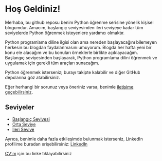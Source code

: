 # Hoş Geldiniz!

Merhaba, bu github reposu benim Python öğrenme serisine yönelik kişisel blogumdur. Amacım, başlangıç seviyesinden ileri seviyeye kadar tüm seviyelerde Python öğrenmek isteyenlere yardımcı olmaktır. 

Python programlama diline ilgisi olan ama nereden başlayacağını bilemeyen herkesin bu blogdan faydalanmasını umuyorum. Blogda her hafta yeni bir konu ele alacağım ve bu konuları örneklerle birlikte açıklayacağım. Başlangıç seviyesinden başlayarak, Python programlama dilini öğrenmek ve uygulamak için gerekli tüm araçları sunacağım.

Python öğrenmek isterseniz; burayı takipte kalabilir ve diğer GitHub depolarına göz atabilirsiniz. 

Eğer herhangi bir sorunuz veya öneriniz varsa, benimle [iletişime geçebilirsiniz](mailto:ulkubayraktar@gmail.com).


## Seviyeler

- [Başlangıç Seviyesi](baslangic.md)
- [Orta Seviye](orta.md)
- [İleri Seviye](ileri.md)


Ayrıca, benimle daha fazla etkileşimde bulunmak isterseniz, LinkedIn profilime buradan erişebilirsiniz: [LinkedIn](https://www.linkedin.com/in/%C3%BClk%C3%BC-bayraktar-61648267/)

[CV'm](ulkubayraktar-cv.md) için bu linke tıklayabilirsiniz
